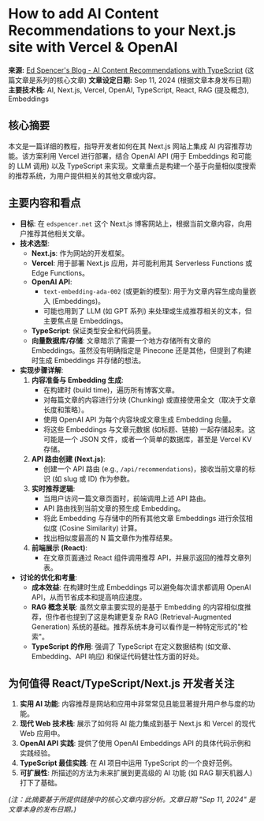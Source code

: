 # How to add AI Content Recommendations to your Next.js site with Vercel & OpenAI

**来源:** [Ed Spencer's Blog - AI Content Recommendations with TypeScript](https://edspencer.net/2024/9/11/ai-content-recommendations-typescript) (这篇文章是系列的核心文章)
**文章设定日期:** Sep 11, 2024 (根据文章本身发布日期)
**主要技术栈:** AI, Next.js, Vercel, OpenAI, TypeScript, React, RAG (提及概念), Embeddings

## 核心摘要

本文是一篇详细的教程，指导开发者如何在其 Next.js 网站上集成 AI 内容推荐功能。该方案利用 Vercel 进行部署，结合 OpenAI API (用于 Embeddings 和可能的 LLM 调用) 以及 TypeScript 来实现。文章重点是构建一个基于向量相似度搜索的推荐系统，为用户提供相关的其他文章或内容。

## 主要内容和看点

*   **目标**: 在 `edspencer.net` 这个 Next.js 博客网站上，根据当前文章内容，向用户推荐其他相关文章。
*   **技术选型**: 
    *   **Next.js**: 作为网站的开发框架。
    *   **Vercel**: 用于部署 Next.js 应用，并可能利用其 Serverless Functions 或 Edge Functions。
    *   **OpenAI API**: 
        *   `text-embedding-ada-002` (或更新的模型): 用于为文章内容生成向量嵌入 (Embeddings)。
        *   可能也用到了 LLM (如 GPT 系列) 来处理或生成推荐相关的文本，但主要焦点是 Embeddings。
    *   **TypeScript**: 保证类型安全和代码质量。
    *   **向量数据库/存储**: 文章暗示了需要一个地方存储所有文章的 Embeddings。虽然没有明确指定是 Pinecone 还是其他，但提到了构建时生成 Embeddings 并存储的想法。
*   **实现步骤详解**:
    1.  **内容准备与 Embedding 生成**: 
        *   在构建时 (build time)，遍历所有博客文章。
        *   对每篇文章的内容进行分块 (Chunking) 或直接使用全文（取决于文章长度和策略）。
        *   使用 OpenAI API 为每个内容块或文章生成 Embedding 向量。
        *   将这些 Embeddings 与文章元数据 (如标题、链接) 一起存储起来。这可能是一个 JSON 文件，或者一个简单的数据库，甚至是 Vercel KV 存储。
    2.  **API 路由创建 (Next.js)**:
        *   创建一个 API 路由 (e.g., `/api/recommendations`)，接收当前文章的标识 (如 slug 或 ID) 作为参数。
    3.  **实时推荐逻辑**: 
        *   当用户访问一篇文章页面时，前端调用上述 API 路由。
        *   API 路由找到当前文章的预生成 Embedding。
        *   将此 Embedding 与存储中的所有其他文章 Embeddings 进行余弦相似度 (Cosine Similarity) 计算。
        *   找出相似度最高的 N 篇文章作为推荐结果。
    4.  **前端展示 (React)**:
        *   在文章页面通过 React 组件调用推荐 API，并展示返回的推荐文章列表。
*   **讨论的优化和考量**: 
    *   **成本效益**: 在构建时生成 Embeddings 可以避免每次请求都调用 OpenAI API，从而节省成本和提高响应速度。
    *   **RAG 概念关联**: 虽然文章主要实现的是基于 Embedding 的内容相似度推荐，但作者也提到了这是构建更复杂 RAG (Retrieval-Augmented Generation) 系统的基础。推荐系统本身可以看作是一种特定形式的"检索"。
    *   **TypeScript 的作用**: 强调了 TypeScript 在定义数据结构 (如文章、Embedding、API 响应) 和保证代码健壮性方面的好处。

## 为何值得 React/TypeScript/Next.js 开发者关注

1.  **实用 AI 功能**: 内容推荐是网站和应用中非常常见且能显著提升用户参与度的功能。
2.  **现代 Web 技术栈**: 展示了如何将 AI 能力集成到基于 Next.js 和 Vercel 的现代 Web 应用中。
3.  **OpenAI API 实践**: 提供了使用 OpenAI Embeddings API 的具体代码示例和实践经验。
4.  **TypeScript 最佳实践**: 在 AI 项目中运用 TypeScript 的一个良好范例。
5.  **可扩展性**: 所描述的方法为未来扩展到更高级的 AI 功能 (如 RAG 聊天机器人) 打下了基础。

*(注：此摘要基于所提供链接中的核心文章内容分析。文章日期 "Sep 11, 2024" 是文章本身的发布日期。)* 